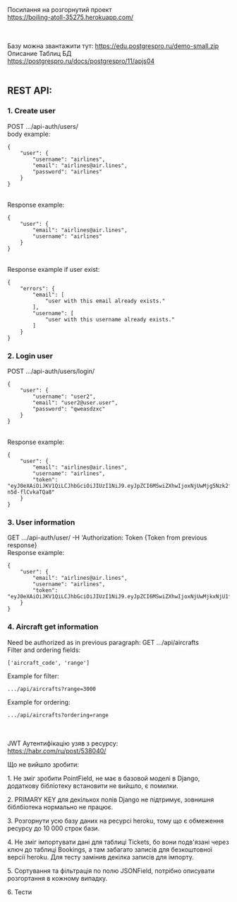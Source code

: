 <br><br>
Посилання на розгорнутий проект<br>
https://boiling-atoll-35275.herokuapp.com/

<br><br>
Базу можна звантажити тут: https://edu.postgrespro.ru/demo-small.zip
Описание Таблиц БД<br>
https://postgrespro.ru/docs/postgrespro/11/apjs04
<br><br>
<h2>REST API:</h2>
<h3>1. Create user</h3>
POST .../api-auth/users/ <br>
body example: <br>

```
{
    "user": {
        "username": "airlines",
        "email": "airlines@air.lines",
        "password": "airlines"
    }
}
```
<br>
Response example:

```
{
    "user": {
        "email": "airlines@air.lines",
        "username": "airlines"
    }
}
```
<br>
Response example if user exist:

```
{
    "errors": {
        "email": [
            "user with this email already exists."
        ],
        "username": [
            "user with this username already exists."
        ]
    }
}
```
<h3>2. Login user</h3>
POST .../api-auth/users/login/

```
{
    "user": {
        "username": "user2",
        "email": "user2@user.user",
        "password": "qweasdzxc"
    }
}
```
<br>
Response example:

```
{
    "user": {
        "email": "airlines@air.lines",
        "username": "airlines",
        "token": "eyJ0eXAiOiJKV1QiLCJhbGciOiJIUzI1NiJ9.eyJpZCI6MSwiZXhwIjoxNjUwMjg5Nzk2fQ.bbyMdQan7igWflnenMrg0Hd5_kT0-n5d-flCvkaTQa8"
    }
}
```

<h3>3. User information </h3>
GET .../api-auth/user/ -H 'Authorization: Token {Token from previous response}<br>
Response example:

```
{
    "user": {
        "email": "airlines@air.lines",
        "username": "airlines",
        "token": "eyJ0eXAiOiJKV1QiLCJhbGciOiJIUzI1NiJ9.eyJpZCI6MSwiZXhwIjoxNjUwMjkxNjU1fQ.b86jDnSh6UktvClY3G6tsvdGTLXitn6r_ugzUX7mDKI"
    }
}
```


<h3>4. Aircraft get information</h3>
Need be authorized as in previous paragraph: GET .../api/aircrafts
<br>
Filter and ordering fields:

```
['aircraft_code', 'range']
```
Example for filter:

```
.../api/aircrafts?range=3000
```
Example for ordering:

```
.../api/aircrafts?ordering=range
```

<br><br>
JWT Аутентифікацію узяв з ресурсу: <br> 
https://habr.com/ru/post/538040/


<p>Що не вийшло зробити:</p>
<p>1. Не зміг зробити PointField, не має в базовой моделі в Django, додаткову бібліотеку встановити не вийшло, є 
помилки.</p>
<p>2. PRIMARY KEY для декількох полів Django не підтримує, зовнишня біблбіотека нормально не працює.</p>
<p>3. Розгорнути усю базу даних на ресурсі heroku, тому що є обмеження ресурсу до 10 000 строк бази.</p>
<p>4. Не зміг імпортувати дані для таблиці Tickets, бо вони подв'язані через ключ до таблиці Bookings, а там 
забагато записів для безкоштовної версії heroku. Для тесту замінив декілка записів для імпорту. </p>
<p>5. Сортування та фільтрація по полю JSONField, потрібно описувати розгортання в кожному випадку.</p>
<p>6. Тести </p>